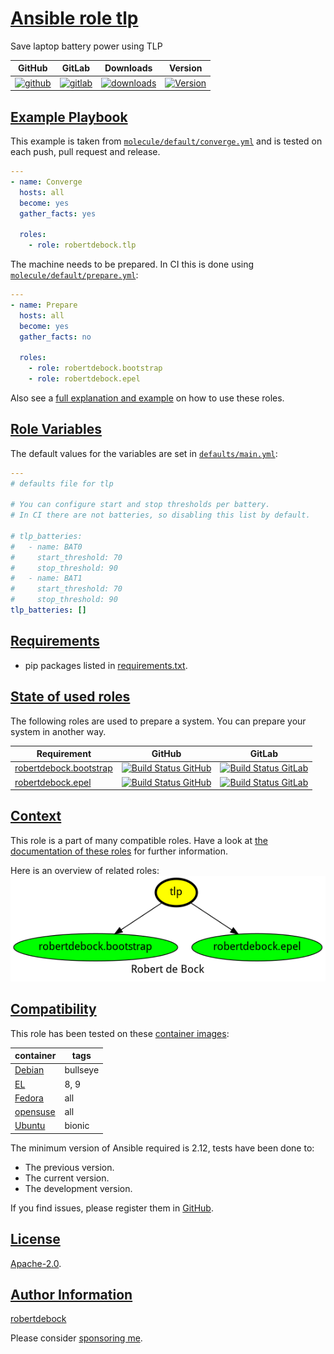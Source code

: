 # [Ansible role tlp](#tlp)

Save laptop battery power using TLP

|GitHub|GitLab|Downloads|Version|
|------|------|---------|-------|
|[![github](https://github.com/robertdebock/ansible-role-tlp/workflows/Ansible%20Molecule/badge.svg)](https://github.com/robertdebock/ansible-role-tlp/actions)|[![gitlab](https://gitlab.com/robertdebock-iac/ansible-role-tlp/badges/master/pipeline.svg)](https://gitlab.com/robertdebock-iac/ansible-role-tlp)|[![downloads](https://img.shields.io/ansible/role/d/24607)](https://galaxy.ansible.com/robertdebock/tlp)|[![Version](https://img.shields.io/github/release/robertdebock/ansible-role-tlp.svg)](https://github.com/robertdebock/ansible-role-tlp/releases/)|

## [Example Playbook](#example-playbook)

This example is taken from [`molecule/default/converge.yml`](https://github.com/robertdebock/ansible-role-tlp/blob/master/molecule/default/converge.yml) and is tested on each push, pull request and release.

```yaml
---
- name: Converge
  hosts: all
  become: yes
  gather_facts: yes

  roles:
    - role: robertdebock.tlp
```

The machine needs to be prepared. In CI this is done using [`molecule/default/prepare.yml`](https://github.com/robertdebock/ansible-role-tlp/blob/master/molecule/default/prepare.yml):

```yaml
---
- name: Prepare
  hosts: all
  become: yes
  gather_facts: no

  roles:
    - role: robertdebock.bootstrap
    - role: robertdebock.epel
```

Also see a [full explanation and example](https://robertdebock.nl/how-to-use-these-roles.html) on how to use these roles.

## [Role Variables](#role-variables)

The default values for the variables are set in [`defaults/main.yml`](https://github.com/robertdebock/ansible-role-tlp/blob/master/defaults/main.yml):

```yaml
---
# defaults file for tlp

# You can configure start and stop thresholds per battery.
# In CI there are not batteries, so disabling this list by default.

# tlp_batteries:
#   - name: BAT0
#     start_threshold: 70
#     stop_threshold: 90
#   - name: BAT1
#     start_threshold: 70
#     stop_threshold: 90
tlp_batteries: []
```

## [Requirements](#requirements)

- pip packages listed in [requirements.txt](https://github.com/robertdebock/ansible-role-tlp/blob/master/requirements.txt).

## [State of used roles](#state-of-used-roles)

The following roles are used to prepare a system. You can prepare your system in another way.

| Requirement | GitHub | GitLab |
|-------------|--------|--------|
|[robertdebock.bootstrap](https://galaxy.ansible.com/robertdebock/bootstrap)|[![Build Status GitHub](https://github.com/robertdebock/ansible-role-bootstrap/workflows/Ansible%20Molecule/badge.svg)](https://github.com/robertdebock/ansible-role-bootstrap/actions)|[![Build Status GitLab](https://gitlab.com/robertdebock-iac/ansible-role-bootstrap/badges/master/pipeline.svg)](https://gitlab.com/robertdebock-iac/ansible-role-bootstrap)|
|[robertdebock.epel](https://galaxy.ansible.com/robertdebock/epel)|[![Build Status GitHub](https://github.com/robertdebock/ansible-role-epel/workflows/Ansible%20Molecule/badge.svg)](https://github.com/robertdebock/ansible-role-epel/actions)|[![Build Status GitLab](https://gitlab.com/robertdebock-iac/ansible-role-epel/badges/master/pipeline.svg)](https://gitlab.com/robertdebock-iac/ansible-role-epel)|

## [Context](#context)

This role is a part of many compatible roles. Have a look at [the documentation of these roles](https://robertdebock.nl/) for further information.

Here is an overview of related roles:
![dependencies](https://raw.githubusercontent.com/robertdebock/ansible-role-tlp/png/requirements.png "Dependencies")

## [Compatibility](#compatibility)

This role has been tested on these [container images](https://hub.docker.com/u/robertdebock):

|container|tags|
|---------|----|
|[Debian](https://hub.docker.com/r/robertdebock/debian)|bullseye|
|[EL](https://hub.docker.com/r/robertdebock/enterpriselinux)|8, 9|
|[Fedora](https://hub.docker.com/r/robertdebock/fedora/)|all|
|[opensuse](https://hub.docker.com/r/robertdebock/opensuse)|all|
|[Ubuntu](https://hub.docker.com/r/robertdebock/ubuntu)|bionic|

The minimum version of Ansible required is 2.12, tests have been done to:

- The previous version.
- The current version.
- The development version.

If you find issues, please register them in [GitHub](https://github.com/robertdebock/ansible-role-tlp/issues).

## [License](#license)

[Apache-2.0](https://github.com/robertdebock/ansible-role-tlp/blob/master/LICENSE).

## [Author Information](#author-information)

[robertdebock](https://robertdebock.nl/)

Please consider [sponsoring me](https://github.com/sponsors/robertdebock).
